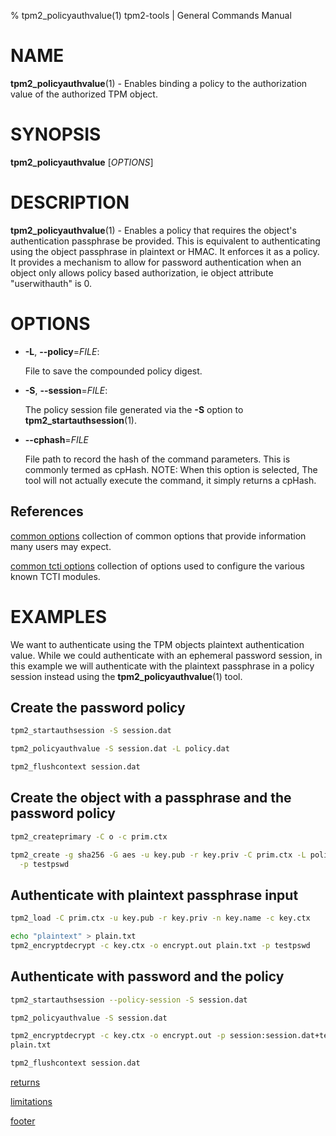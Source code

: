 % tpm2_policyauthvalue(1) tpm2-tools | General Commands Manual

# NAME

**tpm2_policyauthvalue**(1) - Enables binding a policy to the authorization value
 of the authorized TPM object.

# SYNOPSIS

**tpm2_policyauthvalue** [*OPTIONS*]

# DESCRIPTION

**tpm2_policyauthvalue**(1) - Enables a policy that requires the object's
authentication passphrase be provided. This is equivalent to authenticating
using the object passphrase in plaintext or HMAC. It enforces it as a policy.
It provides a mechanism to allow for password authentication when an object only
allows policy based authorization, ie object attribute "userwithauth" is 0.

# OPTIONS

  * **-L**, **\--policy**=_FILE_:

    File to save the compounded policy digest.

  * **-S**, **\--session**=_FILE_:

    The policy session file generated via the **-S** option to
    **tpm2_startauthsession**(1).
    
  * **\--cphash**=_FILE_

    File path to record the hash of the command parameters. This is commonly
    termed as cpHash. NOTE: When this option is selected, The tool will not
    actually execute the command, it simply returns a cpHash.

## References

[common options](common/options.md) collection of common options that provide
information many users may expect.

[common tcti options](common/tcti.md) collection of options used to configure
the various known TCTI modules.

# EXAMPLES

We want to authenticate using the TPM objects plaintext authentication value.
While we could authenticate with an ephemeral password session, in this example
we will authenticate with the plaintext passphrase in  a policy session instead
using the **tpm2_policyauthvalue**(1) tool.

## Create the password policy
```bash
tpm2_startauthsession -S session.dat

tpm2_policyauthvalue -S session.dat -L policy.dat

tpm2_flushcontext session.dat
```

## Create the object with a passphrase and the password policy
```bash
tpm2_createprimary -C o -c prim.ctx

tpm2_create -g sha256 -G aes -u key.pub -r key.priv -C prim.ctx -L policy.dat \
  -p testpswd
```

## Authenticate with plaintext passphrase input
```bash
tpm2_load -C prim.ctx -u key.pub -r key.priv -n key.name -c key.ctx

echo "plaintext" > plain.txt
tpm2_encryptdecrypt -c key.ctx -o encrypt.out plain.txt -p testpswd
```

## Authenticate with password and the policy
```bash
tpm2_startauthsession --policy-session -S session.dat

tpm2_policyauthvalue -S session.dat

tpm2_encryptdecrypt -c key.ctx -o encrypt.out -p session:session.dat+testpswd \
plain.txt

tpm2_flushcontext session.dat
```

[returns](common/returns.md)

[limitations](common/policy-limitations.md)

[footer](common/footer.md)
